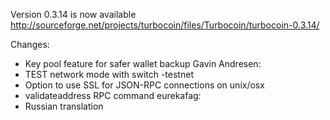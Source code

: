 Version 0.3.14 is now available
http://sourceforge.net/projects/turbocoin/files/Turbocoin/turbocoin-0.3.14/

Changes:
* Key pool feature for safer wallet backup
Gavin Andresen:
* TEST network mode with switch -testnet
* Option to use SSL for JSON-RPC connections on unix/osx
* validateaddress RPC command
eurekafag:
* Russian translation
